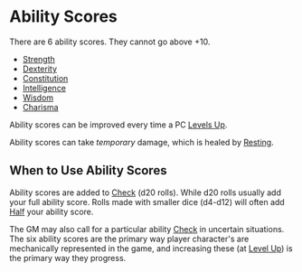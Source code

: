 # Ability Scores

There are 6 ability scores. They cannot go above +10.

- [Strength](Strength.md)
- [Dexterity](Dexterity.md)
- [Constitution](Constitution.md)
- [Intelligence](Intelligence.md)
- [Wisdom](Wisdom.md)
- [Charisma](Charisma.md)

Ability scores can be improved every time a PC [Levels Up](../Derived%20Statistics/Level.md#Level%20Up).

Ability scores can take *temporary* damage, which is healed by [Resting](../../Game%20Procedures/Core%20Procedures/Resting.md).

## When to Use Ability Scores

Ability scores are added to [Check](../../Game%20Procedures/Core%20Procedures/Check.md) (d20 rolls). While d20 rolls usually add your full ability score. Rolls made with smaller dice (d4-d12) will often add [Half](../../Game%20Procedures/Core%20Procedures/Half.md) your ability score.

The GM may also call for a particular ability [Check](../../Game%20Procedures/Core%20Procedures/Check.md) in uncertain situations. The six ability scores are the primary way player character's are mechanically represented in the game, and increasing these (at [Level Up](../Derived%20Statistics/Level.md#Level%20Up)) is the primary way they progress.
